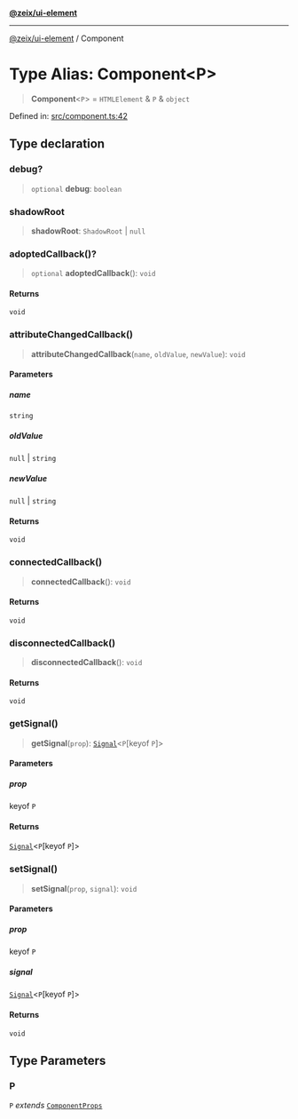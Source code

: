 [**@zeix/ui-element**](../README.md)

***

[@zeix/ui-element](../globals.md) / Component

# Type Alias: Component\<P\>

> **Component**\<`P`\> = `HTMLElement` & `P` & `object`

Defined in: [src/component.ts:42](https://github.com/zeixcom/ui-element/blob/fdee81c49c23952a5a7a3dbafc3562620a973123/src/component.ts#L42)

## Type declaration

### debug?

> `optional` **debug**: `boolean`

### shadowRoot

> **shadowRoot**: `ShadowRoot` \| `null`

### adoptedCallback()?

> `optional` **adoptedCallback**(): `void`

#### Returns

`void`

### attributeChangedCallback()

> **attributeChangedCallback**(`name`, `oldValue`, `newValue`): `void`

#### Parameters

##### name

`string`

##### oldValue

`null` | `string`

##### newValue

`null` | `string`

#### Returns

`void`

### connectedCallback()

> **connectedCallback**(): `void`

#### Returns

`void`

### disconnectedCallback()

> **disconnectedCallback**(): `void`

#### Returns

`void`

### getSignal()

> **getSignal**(`prop`): [`Signal`](Signal.md)\<`P`\[keyof `P`\]\>

#### Parameters

##### prop

keyof `P`

#### Returns

[`Signal`](Signal.md)\<`P`\[keyof `P`\]\>

### setSignal()

> **setSignal**(`prop`, `signal`): `void`

#### Parameters

##### prop

keyof `P`

##### signal

[`Signal`](Signal.md)\<`P`\[keyof `P`\]\>

#### Returns

`void`

## Type Parameters

### P

`P` *extends* [`ComponentProps`](ComponentProps.md)

